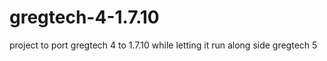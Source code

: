  
# gregtech-4-1.7.10
  project to port gregtech 4 to 1.7.10 while letting it run along side gregtech 5
 